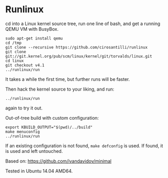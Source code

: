 # Runlinux

cd into a Linux kernel source tree, run one line of bash, and get a running QEMU VM with BusyBox.

    sudo apt-get install qemu
    cd /tmp
    git clone --recursive https://github.com/cirosantilli/runlinux
	git clone git://git.kernel.org/pub/scm/linux/kernel/git/torvalds/linux.git
	cd linux
	git checkout v4.1
	../runlinux/run

It takes a while the first time, but further runs will be faster.

Then hack the kernel source to your liking, and run:

	../runlinux/run

again to try it out.

Out-of-tree build with custom configuration:

    export KBUILD_OUTPUT="$(pwd)/../build"
    make menuconfig
	../runlinux/run

If an existing configuration is not found, `make defconfig` is used. If found, it is used and left untouched.

Based on: <https://github.com/ivandavidov/minimal>

Tested in Ubuntu 14.04 AMD64.
